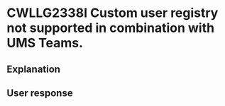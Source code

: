 # CWLLG2338I Custom user registry not supported in combination with UMS Teams.

## Explanation

## User response